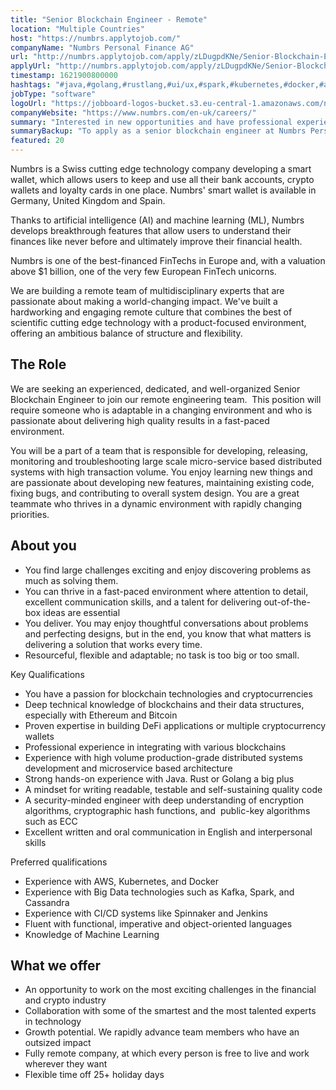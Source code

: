 ```yaml
---
title: "Senior Blockchain Engineer - Remote"
location: "Multiple Countries"
host: "https://numbrs.applytojob.com/"
companyName: "Numbrs Personal Finance AG"
url: "http://numbrs.applytojob.com/apply/zLDugpdKNe/Senior-Blockchain-Engineer-Remote"
applyUrl: "http://numbrs.applytojob.com/apply/zLDugpdKNe/Senior-Blockchain-Engineer-Remote"
timestamp: 1621900800000
hashtags: "#java,#golang,#rustlang,#ui/ux,#spark,#kubernetes,#docker,#aws,#office,#cassandra"
jobType: "software"
logoUrl: "https://jobboard-logos-bucket.s3.eu-central-1.amazonaws.com/numbrs-personal-finance-ag"
companyWebsite: "https://www.numbrs.com/en-uk/careers/"
summary: "Interested in new opportunities and have professional experience in integrating with various blockchains? Numbrs Personal Finance AG has a job opening for a senior blockchain engineer."
summaryBackup: "To apply as a senior blockchain engineer at Numbrs Personal Finance AG, you preferably need to have some knowledge of: #java, #golang, #rustlang."
featured: 20
---
```


Numbrs is a Swiss cutting edge technology company developing a smart wallet, which allows users to keep and use all their bank accounts, crypto wallets and loyalty cards in one place. Numbrs' smart wallet is available in Germany, United Kingdom and Spain. 

Thanks to artificial intelligence (AI) and machine learning (ML), Numbrs develops breakthrough features that allow users to understand their finances like never before and ultimately improve their financial health. 

Numbrs is one of the best-financed FinTechs in Europe and, with a valuation above $1 billion, one of the very few European FinTech unicorns.

We are building a remote team of multidisciplinary experts that are passionate about making a world-changing impact. We've built a hardworking and engaging remote culture that combines the best of scientific cutting edge technology with a product-focused environment, offering an ambitious balance of structure and flexibility.

## The Role

We are seeking an experienced, dedicated, and well-organized Senior Blockchain Engineer to join our remote engineering team.  This position will require someone who is adaptable in a changing environment and who is passionate about delivering high quality results in a fast-paced environment.

You will be a part of a team that is responsible for developing, releasing, monitoring and troubleshooting large scale micro-service based distributed systems with high transaction volume. You enjoy learning new things and are passionate about developing new features, maintaining existing code, fixing bugs, and contributing to overall system design. You are a great teammate who thrives in a dynamic environment with rapidly changing priorities.

## About you

*   You find large challenges exciting and enjoy discovering problems as much as solving them.
*   You can thrive in a fast-paced environment where attention to detail, excellent communication skills, and a talent for delivering out-of-the-box ideas are essential
*   You deliver. You may enjoy thoughtful conversations about problems and perfecting designs, but in the end, you know that what matters is delivering a solution that works every time.
*   Resourceful, flexible and adaptable; no task is too big or too small.

Key Qualifications

*   You have a passion for blockchain technologies and cryptocurrencies
*   Deep technical knowledge of blockchains and their data structures, especially with Ethereum and Bitcoin
*   Proven expertise in building DeFi applications or multiple cryptocurrency wallets
*   Professional experience in integrating with various blockchains
*   Experience with high volume production-grade distributed systems development and microservice based architecture
*   Strong hands-on experience with Java. Rust or Golang a big plus
*   A mindset for writing readable, testable and self-sustaining quality code
*   A security-minded engineer with deep understanding of encryption algorithms, cryptographic hash functions, and  public-key algorithms such as ECC
*   Excellent written and oral communication in English and interpersonal skills

Preferred qualifications

*   Experience with AWS, Kubernetes, and Docker
*   Experience with Big Data technologies such as Kafka, Spark, and Cassandra
*   Experience with CI/CD systems like Spinnaker and Jenkins
*   Fluent with functional, imperative and object-­oriented languages
*   Knowledge of Machine Learning

## What we offer

*   An opportunity to work on the most exciting challenges in the financial and crypto industry
*   Collaboration with some of the smartest and the most talented experts in technology
*   Growth potential. We rapidly advance team members who have an outsized impact
*   Fully remote company, at which every person is free to live and work wherever they want
*   Flexible time off 25+ holiday days
